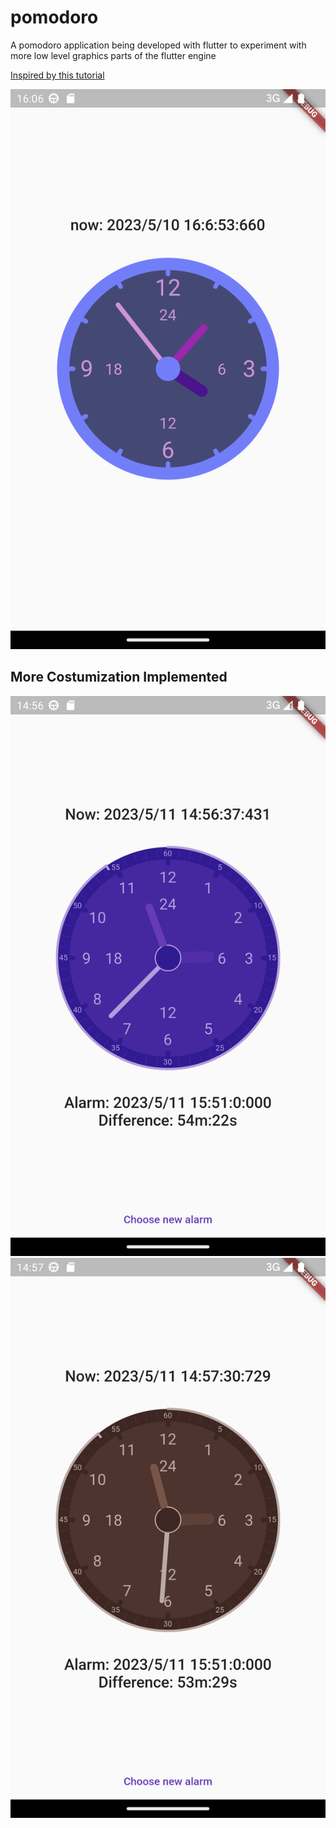 # pomodoro

A pomodoro application being developed with flutter to experiment with more low level graphics parts of the flutter engine

[Inspired by this tutorial](https://www.youtube.com/watch?v=HyAeZKWWuxA)

![firstPrototype.png](res/readme/firstPrototype.png)

## More Costumization Implemented
![Prototype2.png](res/readme/moreCustomizable/customizationPrototype1.png)
![Prototype3.png](res/readme/moreCustomizable/customizationPrototype2.png)
